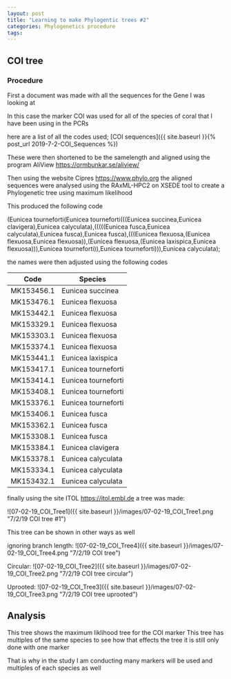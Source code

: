 ```yaml
---
layout: post
title: "Learning to make Phylogentic trees #2"
categories: Phylogenetics procedure
tags: 
---
```


## COI tree

### Procedure

First a document was made with all the sequences for the Gene I was looking at

In this case the marker COI was used for all of the species of coral that I have been using in the PCRs

here are a list of all the codes used; 
[COI sequences]({{ site.baseurl }}{% post_url 2019-7-2-COI_Sequences %})


These were then shortened to be the samelength and aligned using the program AliView <https://ormbunkar.se/aliview/>

Then using the website Cipres <https://www.phylo.org> the aligned sequences were analysed using the RAxML-HPC2 on XSEDE tool to create a Phylogenetic tree using maximum likelihood 

This produced the following code

(Eunicea tourneforti(Eunicea tourneforti(((Eunicea succinea,Eunicea clavigera),Eunicea calyculata),(((((Eunicea fusca,Eunicea calyculata),Eunicea fusca),Eunicea fusca),(((Eunicea flexuosa,(Eunicea flexuosa,Eunicea flexuosa)),(Eunicea flexuosa,(Eunicea laxispica,Eunicea flexuosa))),Eunicea tourneforti)),Eunicea tourneforti))),Eunicea calyculata);

the names were then adjusted using the following codes

| Code | Species |
|---------|-------------------|
|MK153456.1| Eunicea succinea |
|MK153476.1| Eunicea flexuosa | 
|MK153442.1| Eunicea flexuosa |
|MK153329.1| Eunicea flexuosa |
|MK153303.1| Eunicea flexuosa |
|MK153374.1| Eunicea flexuosa |
|MK153441.1| Eunicea laxispica | 
|MK153417.1| Eunicea tourneforti |
|MK153414.1| Eunicea tourneforti |
|MK153408.1| Eunicea tourneforti |
|MK153376.1| Eunicea tourneforti |
|MK153406.1| Eunicea fusca |
|MK153362.1| Eunicea fusca |
|MK153308.1| Eunicea fusca |
|MK153384.1| Eunicea clavigera |
|MK153378.1| Eunicea calyculata |
|MK153334.1| Eunicea calyculata |
|MK153432.1| Eunicea calyculata |
 

finally using the site ITOL <https://itol.embl.de> a tree was made:

![07-02-19_COI_Tree1]({{ site.baseurl }}/images/07-02-19_COI_Tree1.png "7/2/19 COI tree #1")


This tree can be shown in other ways as well

ignoring branch length:
![07-02-19_COI_Tree4]({{ site.baseurl }}/images/07-02-19_COI_Tree4.png "7/2/19 COI tree")

Circular:
![07-02-19_COI_Tree2]({{ site.baseurl }}/images/07-02-19_COI_Tree2.png "7/2/19 COI tree circular")

Uprooted:
![07-02-19_COI_Tree3]({{ site.baseurl }}/images/07-02-19_COI_Tree3.png "7/2/19 COI tree uprooted")


## Analysis 

This tree shows the maximum liklihood tree for the COI marker
This tree has multiples of the same species to see how that effects the tree
it is still only done with one marker

That is why in the study I am conducting many markers will be used and multiples of each species as well